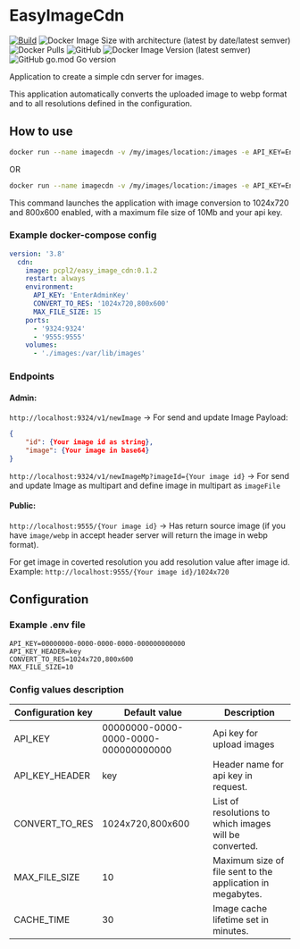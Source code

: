 # EasyImageCdn 
[![Build](https://github.com/pcpl2/EasyImageCdn/actions/workflows/buildApp.yml/badge.svg)](https://github.com/pcpl2/EasyImageCdn/actions/workflows/buildApp.yml) ![Docker Image Size with architecture (latest by date/latest semver)](https://img.shields.io/docker/image-size/pcpl2/easy_image_cdn?arch=amd64&label=Docker%20image%20size%20on%20amd64&sort=date) ![Docker Pulls](https://img.shields.io/docker/pulls/pcpl2/easy_image_cdn) ![GitHub](https://img.shields.io/github/license/pcpl2/EasyImageCdn) ![Docker Image Version (latest semver)](https://img.shields.io/docker/v/pcpl2/easy_image_cdn?sort=date) ![GitHub go.mod Go version](https://img.shields.io/github/go-mod/go-version/pcpl2/EasyImageCdn)

Application to create a simple cdn server for images.

This application automatically converts the uploaded image to webp format and to all resolutions defined in the configuration.

## How to use

```sh
docker run --name imagecdn -v /my/images/location:/images -e API_KEY=EnterAdminKey -d ghcr.io/pcpl2/easy_image_cdn:0.1.2
```

OR

```sh
docker run --name imagecdn -v /my/images/location:/images -e API_KEY=EnterAdminKey -d pcpl2/easy_image_cdn:0.1.2
```

This command launches the application with image conversion to 1024x720 and 800x600 enabled, with a maximum file size of 10Mb and your api key.


### Example docker-compose config
```yml
version: '3.8'
  cdn:
    image: pcpl2/easy_image_cdn:0.1.2
    restart: always
    environment:
      API_KEY: 'EnterAdminKey'
      CONVERT_TO_RES: '1024x720,800x600'
      MAX_FILE_SIZE: 15
    ports:
      - '9324:9324'
      - '9555:9555'
    volumes:
      - './images:/var/lib/images'
```

### Endpoints

#### Admin:

`http://localhost:9324/v1/newImage` -> For send and update Image
Payload:

```json
{
    "id": {Your image id as string},
    "image": {Your image in base64}
}
```
`http://localhost:9324/v1/newImageMp?imageId={Your image id}` -> For send and update Image as multipart and define image in multipart as `imageFile`

#### Public:

`http://localhost:9555/{Your image id}` -> Has return source image (if you have `image/webp` in accept header server will return the image in webp format).

For get image in coverted resolution you add resolution value after image id. Example:
`http://localhost:9555/{Your image id}/1024x720`

## Configuration

### Example .env file

```env
API_KEY=00000000-0000-0000-0000-000000000000
API_KEY_HEADER=key
CONVERT_TO_RES=1024x720,800x600
MAX_FILE_SIZE=10
```

### Config values description

| Configuration key | Default value | Description |
| ----------- | --------- | ----------- |
| API_KEY | 00000000-0000-0000-0000-000000000000 | Api key for upload images |
| API_KEY_HEADER | key | Header name for api key in request. |
| CONVERT_TO_RES | 1024x720,800x600 | List of resolutions to which images will be converted. |
| MAX_FILE_SIZE | 10 | Maximum size of file sent to the application in megabytes. |
| CACHE_TIME | 30 | Image cache lifetime set in minutes. |
